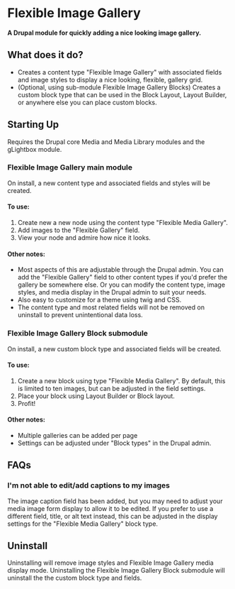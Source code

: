 # Flexible Image Gallery
**A Drupal module for quickly adding a nice looking image gallery.**

## What does it do?
- Creates a content type "Flexible Image Gallery" with associated fields and image styles to display a nice looking, flexible, gallery grid.
- (Optional, using sub-module Flexible Image Gallery Blocks) Creates a custom block type that can be used in the Block Layout, Layout Builder, or anywhere else you can place custom blocks.

## Starting Up
Requires the Drupal core Media and Media Library modules and the gLightbox module.

### Flexible Image Gallery main module
On install, a new content type and associated fields and styles will be created.

#### To use: 
1. Create new a new node using the content type "Flexible Media Gallery".
2. Add images to the "Flexible Gallery" field.
3. View your node and admire how nice it looks.

#### Other notes:
- Most aspects of this are adjustable through the Drupal admin. You can add the "Flexible Gallery" field to other content types if you'd prefer the gallery be somewhere else.  Or you can modify the content type, image styles, and media display in the Drupal admin to suit your needs.
- Also easy to customize for a theme using twig and CSS.
- The content type and most related fields will not be removed on uninstall to prevent unintentional data loss.

### Flexible Image Gallery Block submodule
On install, a new custom block type and associated fields will be created.

#### To use:
1. Create a new block using type "Flexible Media Gallery".  By default, this is limited to ten images, but can be adjusted in the field settings.
2. Place your block using Layout Builder or Block layout.
3. Profit!

#### Other notes:
- Multiple galleries can be added per page
- Settings can be adjusted under "Block types" in the Drupal admin.

## FAQs

### I'm not able to edit/add captions to my images
The image caption field has been added, but you may need to adjust your media image form display to allow it to be edited.  If you prefer to use a different field, title, or alt text instead, this can be adjusted in the display settings for the "Flexible Media Gallery" block type.

## Uninstall
Uninstalling will remove image styles and Flexible Image Gallery media display mode.  Uninstalling the Flexible Image Gallery Block submodule will uninstall the the custom block type and fields.
